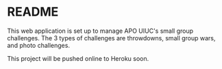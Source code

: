 # README

This web application is set up to manage APO UIUC's small group challenges. The 3 types of challenges are throwdowns, small group wars, and photo challenges.

This project will be pushed online to Heroku soon.
